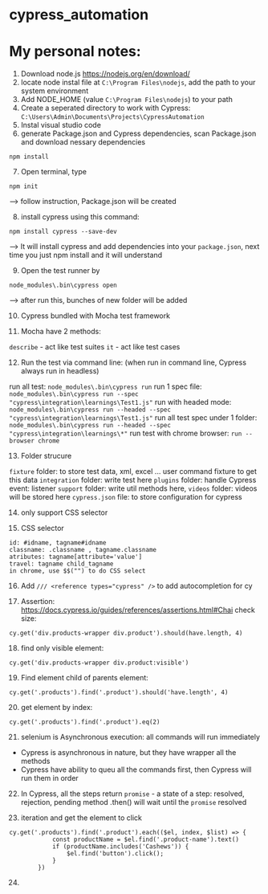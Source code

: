# cypress_automation

# My personal notes:
1. Download node.js https://nodejs.org/en/download/
2. locate node instal file at `C:\Program Files\nodejs`, add the path to your system environment 
3. Add NODE_HOME (value `C:\Program Files\nodejs`) to your path 
4. Create a seperated directory to work with Cypress: `C:\Users\Admin\Documents\Projects\CypressAutomation`
5. Instal visual studio code
6. generate Package.json and Cypress dependencies, scan Package.json and download nessary dependencies

```
npm install
```


7. Open terminal, type 
```
npm init
```
--> follow instruction, Package.json will be created

8. install cypress using this command: 
```
npm install cypress --save-dev
```
--> It will install cypress and add dependencies into your `package.json`, next time you just npm install and it will understand

9. Open the test runner by 
```
node_modules\.bin\cypress open
``` 
--> after run this, bunches of new folder will be added

10. Cypress bundled with Mocha test framework

11. Mocha have 2 methods: 

`describe` - act like test suites
`it` - act like test cases

12. Run the test via command line: (when run in command line, Cypress always run in headless) 

run all test: `node_modules\.bin\cypress run`
run 1 spec file: `node_modules\.bin\cypress run --spec "cypress\integration\learnings\Test1.js"`
run with headed mode: `node_modules\.bin\cypress run --headed --spec "cypress\integration\learnings\Test1.js"`
run all test spec under 1 folder: `node_modules\.bin\cypress run --headed --spec "cypress\integration\learnings\*"`
run test with chrome browser: `run --browser chrome`

13. Folder strucure

`fixture` folder: to store test data, xml, excel ... user command fixture to get this data 
`integration` folder: write test here
`plugins` folder: handle Cypress event: listener 
`support` folder: write util methods here, 
`videos` folder: videos will be stored here 
`cypress.json` file: to store configuration for cypress 

14. only support CSS selector

15. CSS selector 

```
id: #idname, tagname#idname
classname: .classname , tagname.classname
atributes: tagname[attribute='value']
travel: tagname child_tagname
in chrome, use $$("") to do CSS select 
```

16. Add `/// <reference types="cypress" />` to add autocompletion for cy

17. Assertion: https://docs.cypress.io/guides/references/assertions.html#Chai
check size: 
```
cy.get('div.products-wrapper div.product').should(have.length, 4)
```

18. find only visible element: 

```
cy.get('div.products-wrapper div.product:visible')
```

19. Find element child of parents element: 

```
cy.get('.products').find('.product').should('have.length', 4)
```

20. get element by index: 

```
cy.get('.products').find('.product').eq(2)
```

21. selenium is Asynchronous execution: all commands will run immediately 
- Cypress is asynchronous in nature, but they have wrapper all the methods
- Cypress have ability to queu all the commands first, then Cypress will run them in order

22. In Cypress, all the steps return `promise` - a state of a step: resolved, rejection, pending
method .then() will wait until the `promise` resolved

23. iteration and get the element to click

```
cy.get('.products').find('.product').each(($el, index, $list) => {
            const productName = $el.find('.product-name').text()
            if (productName.includes('Cashews')) {
                $el.find('button').click();
            }
        })
```

24. 